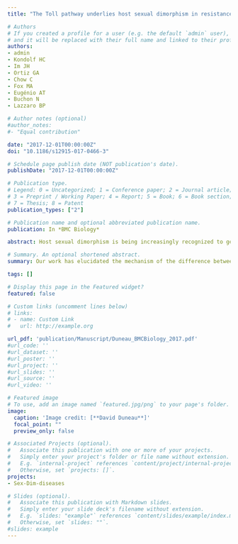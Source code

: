 ```yaml
---
title: "The Toll pathway underlies host sexual dimorphism in resistance to both Gram-negative and positive-bacteria in Drosophila."

# Authors
# If you created a profile for a user (e.g. the default `admin` user), write the username (folder name) here 
# and it will be replaced with their full name and linked to their profile.
authors: 
- admin
- Kondolf HC
- Im JH
- Ortiz GA
- Chow C
- Fox MA
- Eugénio AT
- Buchon N
- Lazzaro BP

# Author notes (optional)
#author_notes:
#- "Equal contribution"

date: "2017-12-01T00:00:00Z"
doi: "10.1186/s12915-017-0466-3"

# Schedule page publish date (NOT publication's date).
publishDate: "2017-12-01T00:00:00Z"

# Publication type.
# Legend: 0 = Uncategorized; 1 = Conference paper; 2 = Journal article;
# 3 = Preprint / Working Paper; 4 = Report; 5 = Book; 6 = Book section;
# 7 = Thesis; 8 = Patent
publication_types: ["2"]

# Publication name and optional abbreviated publication name.
publication: In *BMC Biology*

abstract: Host sexual dimorphism is being increasingly recognized to generate strong differences in the outcome of infectious disease, but the mechanisms underlying immunological differences between males and females remain poorly characterized. In this study, females tend to be more susceptible to infection because of a lower ability to control infection. This lower resistance to infection is not due to general weakness of females, but to a difference in the immune activity of the Toll pathway, analogous to TLR signalling in mammals. Pathway activation and susceptibility can be specifically attributed to the Persephone protein, a serine-protease upstream of the Toll pathway that is activated by bacterial virulence.

# Summary. An optional shortened abstract.
summary: Our work has elucidated the mechanism of the difference between males and females <i>Drosophila melanogaster</i> in terms of susceptibility to infection. Altogether, our data demonstrate that Toll pathway activity differs between male and female <i>D. melanogaster</i> in response to bacterial infection, thus identifying innate immune signalling as a determinant of sexual immune dimorphism.

tags: []

# Display this page in the Featured widget?
featured: false

# Custom links (uncomment lines below)
# links:
# - name: Custom Link
#   url: http://example.org

url_pdf: 'publication/Manuscript/Duneau_BMCBiology_2017.pdf'
#url_code: ''
#url_dataset: ''
#url_poster: ''
#url_project: ''
#url_slides: ''
#url_source: ''
#url_video: ''

# Featured image
# To use, add an image named `featured.jpg/png` to your page's folder. 
image:
  caption: 'Image credit: [**David Duneau**]'
  focal_point: ""
  preview_only: false

# Associated Projects (optional).
#   Associate this publication with one or more of your projects.
#   Simply enter your project's folder or file name without extension.
#   E.g. `internal-project` references `content/project/internal-project/index.md`.
#   Otherwise, set `projects: []`.
projects:
- Sex-Dim-diseases

# Slides (optional).
#   Associate this publication with Markdown slides.
#   Simply enter your slide deck's filename without extension.
#   E.g. `slides: "example"` references `content/slides/example/index.md`.
#   Otherwise, set `slides: ""`.
#slides: example
---
```

